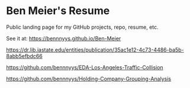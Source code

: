# Ben Meier's Resume
Public landing page for my GitHub projects, repo, resume, etc.

See it at: https://bennnyys.github.io/Ben-Meier

https://dr.lib.iastate.edu/entities/publication/35ac1e12-4c73-4486-ba5b-8abb5efbdc66

https://github.com/bennnyys/EDA-Los-Angeles-Traffic-Collision

https://github.com/bennnyys/Holding-Company-Grouping-Analysis
